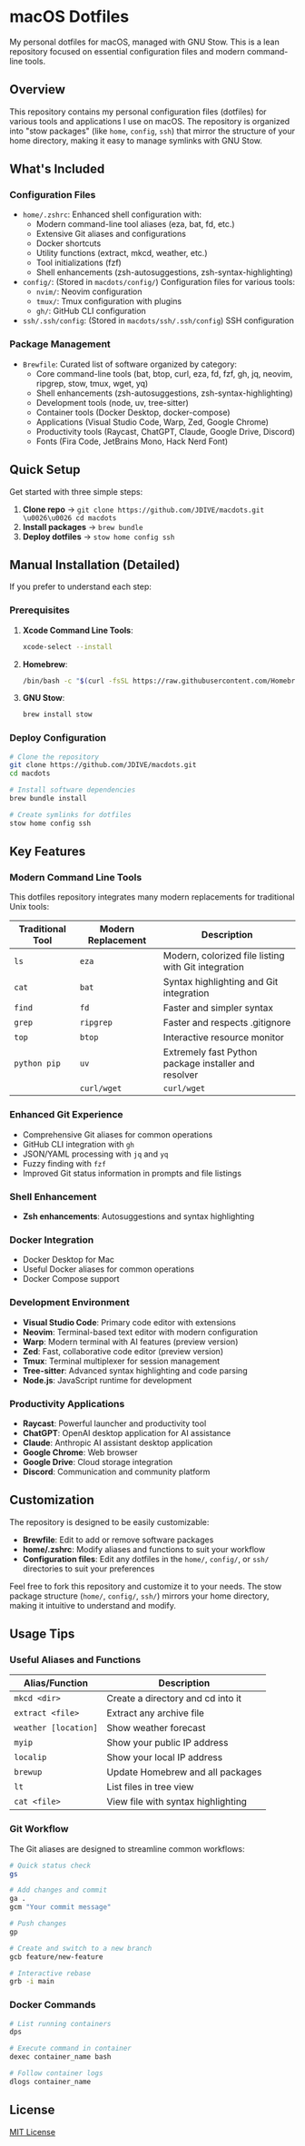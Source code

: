 # macOS Dotfiles

My personal dotfiles for macOS, managed with GNU Stow. This is a lean repository focused on essential configuration files and modern command-line tools.

## Overview

This repository contains my personal configuration files (dotfiles) for various tools and applications I use on macOS. The repository is organized into "stow packages" (like `home`, `config`, `ssh`) that mirror the structure of your home directory, making it easy to manage symlinks with GNU Stow.

## What's Included

### Configuration Files

- `home/.zshrc`: Enhanced shell configuration with:
  - Modern command-line tool aliases (eza, bat, fd, etc.)
  - Extensive Git aliases and configurations
  - Docker shortcuts
  - Utility functions (extract, mkcd, weather, etc.)
  - Tool initializations (fzf)
  - Shell enhancements (zsh-autosuggestions, zsh-syntax-highlighting)
- `config/`: (Stored in `macdots/config/`) Configuration files for various tools:
  - `nvim/`: Neovim configuration
  - `tmux/`: Tmux configuration with plugins
  - `gh/`: GitHub CLI configuration
- `ssh/.ssh/config`: (Stored in `macdots/ssh/.ssh/config`) SSH configuration

### Package Management

- `Brewfile`: Curated list of software organized by category:
  - Core command-line tools (bat, btop, curl, eza, fd, fzf, gh, jq, neovim, ripgrep, stow, tmux, wget, yq)
  - Shell enhancements (zsh-autosuggestions, zsh-syntax-highlighting)
  - Development tools (node, uv, tree-sitter)
  - Container tools (Docker Desktop, docker-compose)
  - Applications (Visual Studio Code, Warp, Zed, Google Chrome)
  - Productivity tools (Raycast, ChatGPT, Claude, Google Drive, Discord)
  - Fonts (Fira Code, JetBrains Mono, Hack Nerd Font)

## Quick Setup

Get started with three simple steps:

1. **Clone repo** → `git clone https://github.com/JDIVE/macdots.git \u0026\u0026 cd macdots`
2. **Install packages** → `brew bundle`
3. **Deploy dotfiles** → `stow home config ssh`

## Manual Installation (Detailed)

If you prefer to understand each step:

### Prerequisites

1. **Xcode Command Line Tools**:
   ```bash
   xcode-select --install
   ```

2. **Homebrew**:
   ```bash
   /bin/bash -c "$(curl -fsSL https://raw.githubusercontent.com/Homebrew/install/HEAD/install.sh)"
   ```

3. **GNU Stow**:
   ```bash
   brew install stow
   ```

### Deploy Configuration

```bash
# Clone the repository
git clone https://github.com/JDIVE/macdots.git
cd macdots

# Install software dependencies
brew bundle install

# Create symlinks for dotfiles
stow home config ssh
```
## Key Features

### Modern Command Line Tools

This dotfiles repository integrates many modern replacements for traditional Unix tools:

| Traditional Tool | Modern Replacement | Description |
|------------------|-------------------|-------------|
| `ls` | `eza` | Modern, colorized file listing with Git integration |
| `cat` | `bat` | Syntax highlighting and Git integration |
| `find` | `fd` | Faster and simpler syntax |
| `grep` | `ripgrep` | Faster and respects .gitignore |
| `top` | `btop` | Interactive resource monitor |
| `python pip` | `uv` | Extremely fast Python package installer and resolver |
|| `curl/wget` | `curl/wget` | HTTP/file transfer tools |

### Enhanced Git Experience

- Comprehensive Git aliases for common operations
- GitHub CLI integration with `gh`
- JSON/YAML processing with `jq` and `yq`
- Fuzzy finding with `fzf`
- Improved Git status information in prompts and file listings

### Shell Enhancement

- **Zsh enhancements**: Autosuggestions and syntax highlighting

### Docker Integration

- Docker Desktop for Mac
- Useful Docker aliases for common operations
- Docker Compose support

### Development Environment

- **Visual Studio Code**: Primary code editor with extensions
- **Neovim**: Terminal-based text editor with modern configuration
- **Warp**: Modern terminal with AI features (preview version)
- **Zed**: Fast, collaborative code editor (preview version)
- **Tmux**: Terminal multiplexer for session management
- **Tree-sitter**: Advanced syntax highlighting and code parsing
- **Node.js**: JavaScript runtime for development

### Productivity Applications

- **Raycast**: Powerful launcher and productivity tool
- **ChatGPT**: OpenAI desktop application for AI assistance
- **Claude**: Anthropic AI assistant desktop application
- **Google Chrome**: Web browser
- **Google Drive**: Cloud storage integration
- **Discord**: Communication and community platform

## Customization

The repository is designed to be easily customizable:

- **Brewfile**: Edit to add or remove software packages
- **home/.zshrc**: Modify aliases and functions to suit your workflow
- **Configuration files**: Edit any dotfiles in the `home/`, `config/`, or `ssh/` directories to suit your preferences

Feel free to fork this repository and customize it to your needs. The stow package structure (`home/`, `config/`, `ssh/`) mirrors your home directory, making it intuitive to understand and modify.

## Usage Tips

### Useful Aliases and Functions

| Alias/Function | Description |
|----------------|-------------|
| `mkcd <dir>` | Create a directory and cd into it |
| `extract <file>` | Extract any archive file |
| `weather [location]` | Show weather forecast |
| `myip` | Show your public IP address |
| `localip` | Show your local IP address |
| `brewup` | Update Homebrew and all packages |
| `lt` | List files in tree view |
| `cat <file>` | View file with syntax highlighting |

### Git Workflow

The Git aliases are designed to streamline common workflows:

```bash
# Quick status check
gs

# Add changes and commit
ga .
gcm "Your commit message"

# Push changes
gp

# Create and switch to a new branch
gcb feature/new-feature

# Interactive rebase
grb -i main
```

### Docker Commands

```bash
# List running containers
dps

# Execute command in container
dexec container_name bash

# Follow container logs
dlogs container_name
```

## License

[MIT License](LICENSE)
